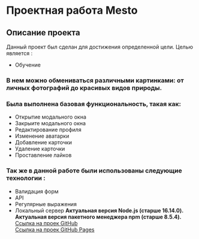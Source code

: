 # Проектная работа Mesto
## Описание проекта 
Данный проект был сделан для достижения определенной цели. Целью является :
 * Обучение
### В нем можно обмениваться различными картинками: от личных фотографий  до красивых видов природы.
### Была выполнена базовая функциональность, такая как:
 * Открытие модального окна
 * Закрыите модального окна
 * Редактирование профиля
 * Изменение аватарки 
 * Добавление карточки
 * Удаление карточки 
 * Проставление лайков
### Так же в данной работе были использованы следующие технологии :
 * Валидация форм 
 * API
 * Регулярные выражения
 * Локальный сервер
**Актуальная версия Node.js (старше 16.14.0).**
**Актуальная версия пакетного менеджера npm (старше 8.5.4).**
[Ссылка на проек GitHub](https://github.com/Nigerion/mesto-project-ff)  
[Ссылка на проек GitHub Pages]()